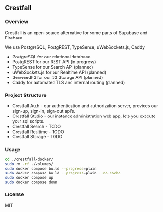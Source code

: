## Crestfall

### Overview

Crestfall is an open-source alternative for some parts of Supabase and Firebase.

We use PostgreSQL, PostgREST, TypeSense, uWebSockets.js, Caddy

- PostgreSQL for our relational database
- PostgREST for our REST API (in progress)
- TypeSense for our Search API (planned)
- uWebSockets.js for our Realtime API (planned)
- SeaweedFS for our S3 Storage API (planned)
- Caddy for automated TLS and internal routing (planned)

### Project Structure

- Crestfall Auth - our authentication and authorization server, provides our sign-up, sign-in, sign-out api's.
- Crestfall Studio - our instance administration web app, lets you execute your sql scripts.
- Crestfall Search - TODO
- Crestfall Realtime - TODO
- Crestfall Storage - TODO

### Usage

```sh
cd ./crestfall-docker/
sudo rm -rf ./volumes/
sudo docker compose build --progress=plain
sudo docker compose build --progress=plain --no-cache
sudo docker compose up
sudo docker compose down
```

### License

MIT